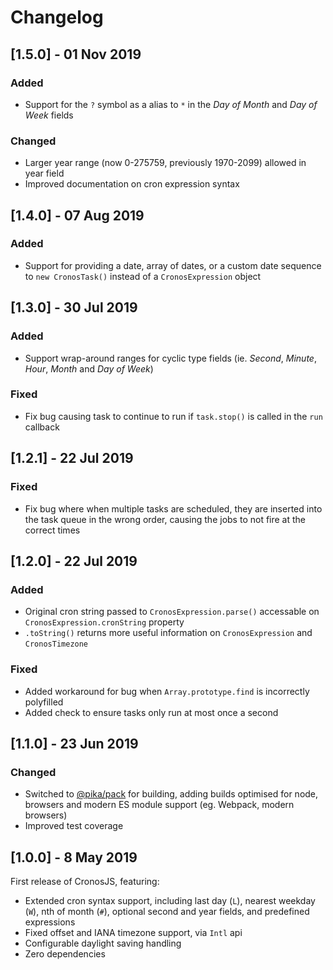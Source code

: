 # Changelog

## [1.5.0] - 01 Nov 2019
### Added
 - Support for the `?` symbol as a alias to `*` in the *Day of Month* and *Day of Week* fields
### Changed
 - Larger year range (now 0-275759, previously 1970-2099) allowed in year field
 - Improved documentation on cron expression syntax

## [1.4.0] - 07 Aug 2019
### Added
 - Support for providing a date, array of dates, or a custom date sequence to `new CronosTask()` instead of a `CronosExpression` object

## [1.3.0] - 30 Jul 2019
### Added
 - Support wrap-around ranges for cyclic type fields (ie. *Second*, *Minute*, *Hour*, *Month* and *Day of Week*)
### Fixed
 - Fix bug causing task to continue to run if `task.stop()` is called in the `run` callback 

## [1.2.1] - 22 Jul 2019
### Fixed
 - Fix bug where when multiple tasks are scheduled, they are inserted into the task queue in the wrong order, causing the jobs to not fire at the correct times

## [1.2.0] - 22 Jul 2019
### Added
 - Original cron string passed to `CronosExpression.parse()` accessable on `CronosExpression.cronString` property
 - `.toString()` returns more useful information on `CronosExpression` and `CronosTimezone`
### Fixed
 - Added workaround for bug when `Array.prototype.find` is incorrectly polyfilled
 - Added check to ensure tasks only run at most once a second

## [1.1.0] - 23 Jun 2019
### Changed
 - Switched to [@pika/pack](https://github.com/pikapkg/pack) for building, adding builds optimised for node, browsers and modern ES module support (eg. Webpack, modern browsers)
 - Improved test coverage

## [1.0.0] - 8 May 2019
First release of CronosJS, featuring:
 - Extended cron syntax support, including last day (`L`), nearest weekday (`W`), nth of month (`#`), optional second and year fields, and predefined expressions
 - Fixed offset and IANA timezone support, via `Intl` api
 - Configurable daylight saving handling
 - Zero dependencies
